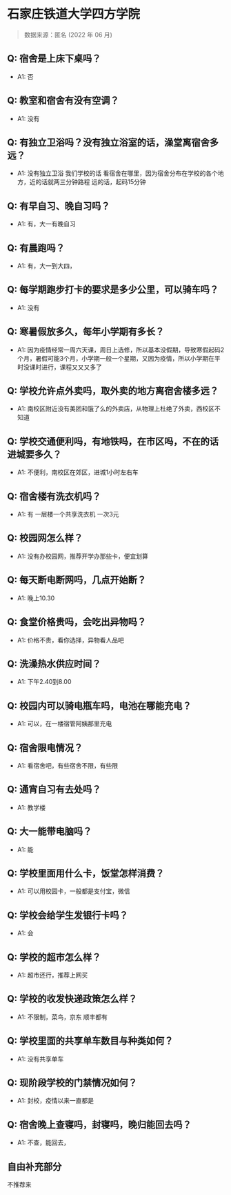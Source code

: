 # 石家庄铁道大学四方学院

> 数据来源：匿名 (2022 年 06 月)

## Q: 宿舍是上床下桌吗？

- A1: 否

## Q: 教室和宿舍有没有空调？

- A1: 没有

## Q: 有独立卫浴吗？没有独立浴室的话，澡堂离宿舍多远？

- A1: 没有独立卫浴 我们学校的话 看宿舍在哪里，因为宿舍分布在学校的各个地方，近的话就两三分钟路程 远的话，起码15分钟

## Q: 有早自习、晚自习吗？

- A1: 有，大一有晚自习

## Q: 有晨跑吗？

- A1: 有，大一到大四，

## Q: 每学期跑步打卡的要求是多少公里，可以骑车吗？

- A1: 没有

## Q: 寒暑假放多久，每年小学期有多长？

- A1: 因为疫情经常一周六天课，周日上选修，所以基本没假期，导致寒假起码2个月，暑假可能3个月，小学期一般一个星期，又因为疫情，所以小学期在平时没课时进行，课程又又又多了

## Q: 学校允许点外卖吗，取外卖的地方离宿舍楼多远？

- A1: 南校区附近没有美团和饿了么的外卖店，从物理上杜绝了外卖，西校区不知道

## Q: 学校交通便利吗，有地铁吗，在市区吗，不在的话进城要多久？

- A1: 不便利，南校区在郊区，进城1小时左右车

## Q: 宿舍楼有洗衣机吗？

- A1: 有 一层楼一个共享洗衣机 一次3元

## Q: 校园网怎么样？

- A1: 没有办校园网，推荐开学办那些卡，便宜划算

## Q: 每天断电断网吗，几点开始断？

- A1: 晚上10.30

## Q: 食堂价格贵吗，会吃出异物吗？

- A1: 价格不贵，看你选择，异物看人品吧

## Q: 洗澡热水供应时间？

- A1: 下午2.40到8.00

## Q: 校园内可以骑电瓶车吗，电池在哪能充电？

- A1: 可以，在一楼宿管阿姨那里充电

## Q: 宿舍限电情况？

- A1: 看宿舍吧，有些宿舍不限，有些限

## Q: 通宵自习有去处吗？

- A1: 教学楼

## Q: 大一能带电脑吗？

- A1: 能

## Q: 学校里面用什么卡，饭堂怎样消费？

- A1: 可以用校园卡，一般都是支付宝，微信

## Q: 学校会给学生发银行卡吗？

- A1: 会

## Q: 学校的超市怎么样？

- A1: 超市还行，推荐上网买

## Q: 学校的收发快递政策怎么样？

- A1: 不限制，菜鸟，京东 顺丰都有

## Q: 学校里面的共享单车数目与种类如何？

- A1: 没有共享单车

## Q: 现阶段学校的门禁情况如何？

- A1: 封校，疫情以来一直都是

## Q: 宿舍晚上查寝吗，封寝吗，晚归能回去吗？

- A1: 不查，能回去，

## 自由补充部分

不推荐来